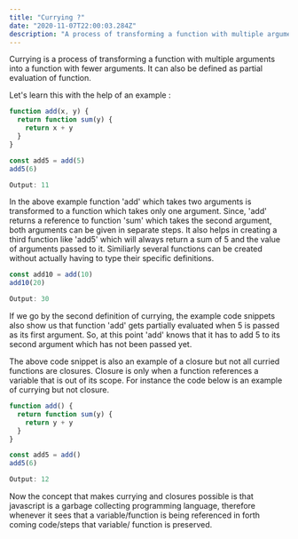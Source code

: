 ```yaml
---
title: "Currying ?"
date: "2020-11-07T22:00:03.284Z"
description: "A process of transforming a function with multiple arguments into a function with fewer..."
---
```


Currying is a process of transforming a function with multiple arguments into a function with fewer arguments.
It can also be defined as partial evaluation of function.

Let's learn this with the help of an example :

```js
function add(x, y) {
  return function sum(y) {
    return x + y
  }
}

const add5 = add(5)
add5(6)

Output: 11
```

In the above example function 'add' which takes two arguments is transformed to a function which takes only one argument. Since, 'add' returns a reference to function 'sum' which takes the second argument, both arguments can be given in separate steps.
It also helps in creating a third function like 'add5' which will always return a sum of 5 and the value of arguments passed to it.
Similiarly several functions can be created without actually having to type their specific definitions.

```js
const add10 = add(10)
add10(20)

Output: 30
```

If we go by the second definition of currying, the example code snippets also show us that function 'add' gets partially evaluated when 5 is passed as its first argument. So, at this point 'add' knows that it has to add 5 to its second argument which has not been passed yet.

The above code snippet is also an example of a closure but not all curried functions are closures. Closure is only when a function references a variable that is out of its scope. For instance the code below is an example of currying but not closure.

```js
function add() {
  return function sum(y) {
    return y + y
  }
}

const add5 = add()
add5(6)

Output: 12
```

Now the concept that makes currying and closures possible is that javascript is a garbage collecting programming language, therefore whenever it sees that a variable/function is being referenced in forth coming code/steps that variable/ function is preserved.
